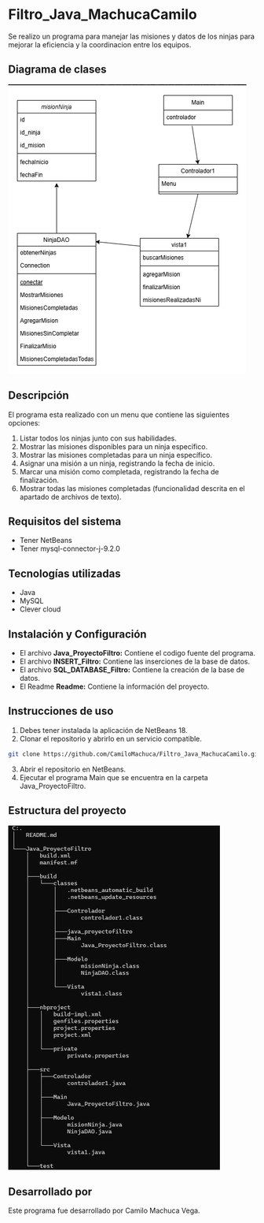 # Filtro_Java_MachucaCamilo
Se realizo un programa para manejar las misiones y datos de los ninjas para mejorar la eficiencia y la coordinacion entre los equipos.
## Diagrama de clases
![alt text](DiagramaClases.png)
## Descripción
El programa esta realizado con un menu que contiene las siguientes opciones:
1. Listar todos los ninjas junto con sus habilidades.
2. Mostrar las misiones disponibles para un ninja específico.
3. Mostrar las misiones completadas para un ninja específico.
4. Asignar una misión a un ninja, registrando la fecha de inicio.
5. Marcar una misión como completada, registrando la fecha de finalización.
6. Mostrar todas las misiones completadas (funcionalidad descrita en el apartado de archivos de texto).

## Requisitos del sistema
- Tener NetBeans
- Tener mysql-connector-j-9.2.0

## Tecnologías utilizadas
- Java
- MySQL
- Clever cloud

## Instalación y Configuración
- El archivo **Java_ProyectoFiltro:** Contiene el codigo fuente del programa.
- El archivo **INSERT_Filtro:** Contiene las inserciones de la base de datos.
- El archivo **SQL_DATABASE_Filtro:** Contiene la creación de la base de datos.
- El Readme **Readme:** Contiene la información del proyecto.

## Instrucciones de uso
1. Debes tener instalada la aplicación de NetBeans 18.
2. Clonar el repositorio y abrirlo en un servicio compatible.

```bash
git clone https://github.com/CamiloMachuca/Filtro_Java_MachucaCamilo.git
``` 
3. Abrir el repositorio en NetBeans.
4. Ejecutar el programa Main que se encuentra en la carpeta Java_ProyectoFiltro.

## Estructura del proyecto 
![alt text](imagenEstructura.png)


## Desarrollado por
Este programa fue desarrollado por Camilo Machuca Vega.